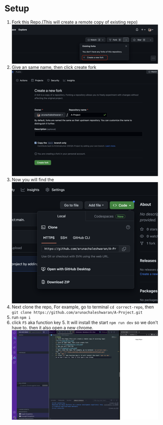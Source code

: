 # Setup
1. Fork this Repo.(This will create a remote copy of existing repo)
![Fork](image/01fork.png)
2. Give an same name, then click create fork
![after-fork](image/02after-fork.png)
3. Now you will find the 
![clone](image/03git-clone.png)
4. Next clone the repo, For example, go to terminal `cd correct-repo`, then `git clone https://github.com/arunachaleshwaran/A-Project.git`
5. run `npm i`
6. click `F5` aka function key 5. It will install the start `npm run dev` so we don't have to. then it also open a new chrome.
![setup-success-full](image/04correct-setup.png)
